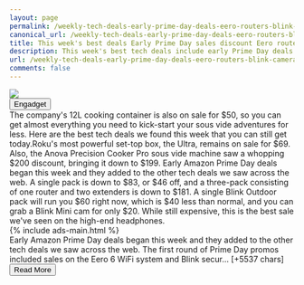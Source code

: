 ```yaml
---
layout: page
permalink: /weekly-tech-deals-early-prime-day-deals-eero-routers-blink-cameras-roku-ultra-anova-precision-cooker-pro-164525856.html
canonical_url: /weekly-tech-deals-early-prime-day-deals-eero-routers-blink-cameras-roku-ultra-anova-precision-cooker-pro-164525856.html
title: This week's best deals Early Prime Day sales discount Eero routers and Blink cameras
description: This week's best tech deals include early Prime Day deals on Eero routers and Blink security cameras, the Roku Ultra for $69 and $200 off Anova's Precision Cooker Pro..
url: /weekly-tech-deals-early-prime-day-deals-eero-routers-blink-cameras-roku-ultra-anova-precision-cooker-pro-164525856.html
comments: false
---
```


<div class="row">
<div class="col-12">
<img src="https://s.yimg.com/os/creatr-uploaded-images/2021-06/444823e0-cab2-11eb-bf8b-af7969df0c42">
</div>
</div>
<div class="row">
<div class="col-12 mt-2">
<button type="button" class="btn btn-outline-info">Engadget</button>
</div>
</div>
<div class="row">
<div class="col-12">
<div>The company's 12L cooking container is also on sale for $50, so you can get almost everything you need to kick-start your sous vide adventures for less. Here are the best tech deals we found this week that you can still get today.Roku's most powerful set-top box, the Ultra, remains on sale for $69. Also, the Anova Precision Cooker Pro sous vide machine saw a whopping $200 discount, bringing it down to $199. Early Amazon Prime Day deals began this week and they added to the other tech deals we saw across the web. A single pack is down to $83, or $46 off, and a three-pack consisting of one router and two extenders is down to $181. A single Blink Outdoor pack will run you $60 right now, which is $40 less than normal, and you can grab a Blink Mini cam for only $20. While still expensive, this is the best sale we've seen on the high-end headphones.</div>
</div>
</div>
<div class="row">
<div class="col-12">


<div class="row">
  {% include ads-main.html %}
</div>

<div>Early Amazon Prime Day deals began this week and they added to the other tech deals we saw across the web. The first round of Prime Day promos included sales on the Eero 6 WiFi system and Blink secur… [+5537 chars]</div>
</div>
</div>
<div class="row">
<div class="col-12 text-center">
<a href="https://www.engadget.com/weekly-tech-deals-early-prime-day-deals-eero-routers-blink-cameras-roku-ultra-anova-precision-cooker-pro-164525856.html">
<button type="button" class="btn btn-info">Read More</button>
</a>
</div>
</div>
